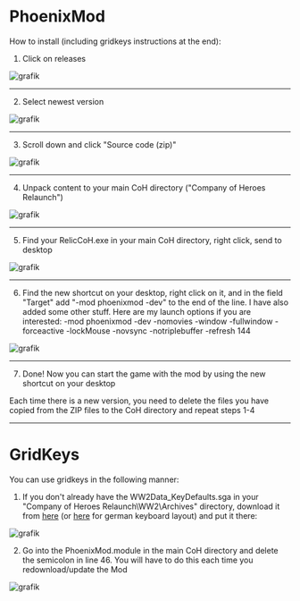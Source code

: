 # PhoenixMod

How to install (including gridkeys instructions at the end):

1. Click on releases

![grafik](https://user-images.githubusercontent.com/12478713/160440042-a174e054-d25a-4985-8c43-1c0d6147b362.png)


---


2. Select newest version

![grafik](https://user-images.githubusercontent.com/12478713/160440282-f60d7a89-67be-446d-aef5-9adb5bc22de7.png)


---


3. Scroll down and click "Source code (zip)"

![grafik](https://user-images.githubusercontent.com/12478713/160566242-a15be233-beb7-40fa-90de-d57dfcb2e5f6.png)


---


4. Unpack content to your main CoH directory ("Company of Heroes Relaunch")

![grafik](https://user-images.githubusercontent.com/12478713/160441247-29245530-a4fb-4f99-a89e-f7ad41d78b72.png)


---


5. Find your RelicCoH.exe in your main CoH directory, right click, send to desktop

![grafik](https://user-images.githubusercontent.com/12478713/160441611-e84c3e7d-2100-4a3d-9f23-d4a707afbe14.png)


---


6. Find the new shortcut on your desktop, right click on it, and in the field "Target" add "-mod phoenixmod -dev" to the end of the line. 
   I have also added some other stuff. Here are my launch options if you are interested:
   -mod phoenixmod -dev -nomovies -window -fullwindow -forceactive -lockMouse -novsync -notriplebuffer -refresh 144
   
![grafik](https://user-images.githubusercontent.com/12478713/160442715-4cb9f91e-d228-4ca6-97a2-b0f8a2e4ca72.png)


---


7. Done! Now you can start the game with the mod by using the new shortcut on your desktop


Each time there is a new version, you need to delete the files you have copied from the ZIP files to the CoH directory and repeat steps 1-4















---


# GridKeys
You can use gridkeys in the following manner:

1. If you don't already have the WW2Data_KeyDefaults.sga in your "Company of Heroes Relaunch\WW2\Archives" directory,
   download it from [here](https://github.com/Nubb3r/PhoenixMod/files/8417378/WW2Data_KeyDefaults.zip) (or [here](https://github.com/Nubb3r/PhoenixMod/files/8417617/WW2Data_KeyDefaults_de.zip) for german keyboard layout) and put it there:
   
![grafik](https://user-images.githubusercontent.com/12478713/161741018-b3a25ffc-bee1-4249-95a4-ffb77d7e0509.png)

   
2. Go into the PhoenixMod.module in the main CoH directory and delete the semicolon in line 46. You will have to do this each time you redownload/update the Mod

![grafik](https://user-images.githubusercontent.com/12478713/161740515-9f49f85c-1be4-4557-9af0-c0668b81d48c.png)





